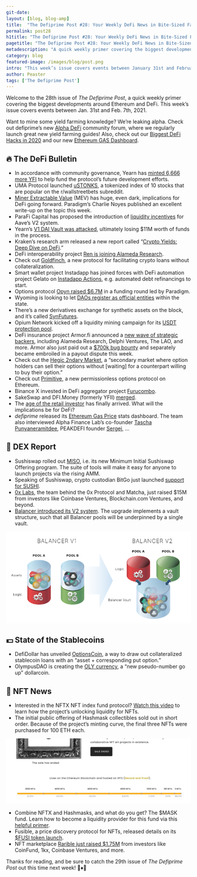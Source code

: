 ```yaml
---
git-date:
layout: [blog, blog-amp]
title:  "The Defiprime Post #28: Your Weekly DeFi News in Bite-Sized Fashion"
permalink: post28
h1title: "The Defiprime Post #28: Your Weekly DeFi News in Bite-Sized Fashion"
pagetitle: "The Defiprime Post #28: Your Weekly DeFi News in Bite-Sized Fashion"
metadescription: "A quick weekly primer covering the biggest developments around Ethereum and DeFi. This week’s issue covers events between January 31st and February 7th, 2021"
category: blog
featured-image: /images/blog/post.png
intro: "This week’s issue covers events between January 31st and February 7th, 2021"
author: Peaster
tags: ['The Defiprime Post']
---
```

Welcome to the 28th issue of _The Defiprime Post_, a quick weekly primer covering the biggest developments around Ethereum and DeFi. This week’s issue covers events between Jan. 31st and Feb. 7th, 2021.

Want to mine some yield farming knowledge? We’re leaking alpha. Check out defiprime’s new [Alpha DeFi](https://alpha.defiprime.com/c/yield-farming/6) community forum, where we regularly launch great new yield farming guides! Also, check out our [Biggest DeFi Hacks in 2020](https://defiprime.com/hacks2020) and our new [Ethereum GAS Dashboard](/gas-today).


## 🔥 The DeFi Bulletin

*   In accordance with community governance, Yearn has [minted 6,666 more YFI](https://twitter.com/ASvanevik/status/1357715925076758530) to help fund the protocol’s future development efforts.
*   UMA Protocol launched [uSTONKS](https://medium.com/uma-project/ulabs-and-ustonks-7a6ba1ed8eb3), a tokenized index of 10 stocks that are popular on the r/wallstreetbets subreddit.
*   [Miner Extractable Value](https://research.paradigm.xyz/MEV) (MEV) has huge, even dark, implications for DeFi going forward. Paradigm’s Charlie Noyes published an excellent write-up on the topic this week.
*   ParaFi Capital has proposed the introduction of [liquidity incentives](https://governance.aave.com/t/proposal-introduce-liquidity-incentives-for-aave-v2/2340) for Aave’s V2 system.
*   Yearn’s [V1 DAI Vault was attacked](https://decrypt.co/56659/14-million-gone-in-yearn-finance-exploit), ultimately losing $11M worth of funds in the process.
*   Kraken’s research arm released a new report called “[Crypto Yields: Deep Dive on DeFi](https://kraken.docsend.com/view/dg34s3izvsbfa9uh).”
*   DeFi interoperability project [Ren is joining Alameda Research](https://medium.com/renproject/ren-alameda-90a8f471b323).
*   Check out [Goldfinch](https://medium.com/goldfinch-fi/introducing-goldfinch-crypto-loans-without-collateral-fc0cad9d13e), a new protocol for facilitating crypto loans without collateralization.
*   Smart wallet project Instadapp has joined forces with DeFi automation project Gelato on [Instadapp Actions](https://medium.com/gelato-network/instadapp-turns-on-defi-automation-powered-by-gelato-network-c964a5a61791), e.g. automated debt refinancings to start.
*   Options protocol [Opyn raised $6.7M](https://medium.com/opyn/opyn-closes-6-7mm-funding-round-led-by-paradigm-b2a259890dc) in a funding round led by Paradigm.
*   Wyoming is looking to let [DAOs register as official entities](https://www.theblockcrypto.com/linked/93800/wyoming-law-dao-registration) within the state.
*   There’s a new derivatives exchange for synthetic assets on the block, and it’s called [SynFutures](https://synfutures.medium.com/introducing-synfutures-5030fad66354).
*   Opium Network kicked off a liquidity mining campaign for its [USDT protection pool](https://medium.com/opium-network/introducing-first-liquidity-mining-for-usdt-protection-pool-26e9430372f).
*   DeFi insurance project Armor.fi announced a [new wave of strategic backers](https://medium.com/armorfi/armor-fi-announces-strategic-backers-15631e2ab607), including Alameda Research, Delphi Ventures, The LAO, and more. Armor also just paid out a [$700k bug bounty](https://twitter.com/defiprime/status/1356785166232875010) and separately became embroiled in a payout dispute this week.
*   Check out the [Hegic 2ndary Market](https://jmonteer.medium.com/hegic-2ndary-market-motivation-design-bf5a4ddc9e9d), a “secondary market where option holders can sell their options without [waiting] for a counterpart willing to buy their option.”
*   Check out [Primitive](https://primitivefinance.medium.com/the-longest-dated-options-in-defi-8b1605a275f0), a new permissionless options protocol on Ethereum.
*   Binance X invested in DeFi aggregator project [Furucombo](https://www.binance.com/en/blog/421499824684901561/Binance-X-Invests-in-Decentralized-Finance-Aggregator-Furucombo).
*   SakeSwap and DFI.Money (formerly YFII) [merged](https://dfi-money.medium.com/yfii-dfi-money-merges-with-sakeswap-773afb1e6fa3).
*   The [age of the retail investor](https://gritcapital.substack.com/p/the-big-squeeze) has finally arrived. What will the implications be for DeFi?
*   _defiprime_ released its [Ethereum Gas Price](https://defiprime.com/gas-today) stats dashboard. The team also interviewed Alpha Finance Lab’s co-founder [Tascha Punyaneramitdee](https://defiprime.com/alpha-homora), PEAKDEFI founder [Sergej](https://defiprime.com/peakdefi), …


## 💱 DEX Report

*   Sushiswap rolled out [MISO](https://sushiswapchef.medium.com/miso-minimal-initial-sushiswap-offering-a45a2da6081b), i.e. its new Minimum Initial Sushiswap Offering program. The suite of tools will make it easy for anyone to launch projects via the rising AMM.
*   Speaking of Sushiswap, crypto custodian BitGo just launched [support for SUSHI](https://blog.bitgo.com/bitgo-supports-sushi-c39a20d07ad6).
*   [0x Labs](https://blog.0xproject.com/0x-labs-has-raised-15m-to-bring-decentralized-exchange-markets-to-a-global-audience-e374c29c6ac1), the team behind the 0x Protocol and Matcha, just raised $15M from investors like Coinbase Ventures, Blockchain.com Ventures, and beyond.
*   [Balancer introduced its V2 system](https://medium.com/balancer-protocol/balancer-v2-generalizing-amms-16343c4563ff). The upgrade implements a vault structure, such that all Balancer pools will be underpinned by a single vault.

![](/images/blog/post28-1.png)


## 💵 State of the Stablecoins

*   DefiDollar has unveiled [OptionsCoin](https://medium.com/defidollar/optioncoin-a0bb65997cb), a way to draw out collateralized stablecoin loans with an “asset + corresponding put option.”
*   OlympusDAO is creating the [OLY currency](https://olympusdao.medium.com/introducing-olympusdao-a-true-digital-currency-protocol-648c00c572d2), a “new pseudo-number go up” dollarcoin.


## 💎 NFT News

*   Interested in the NFTX NFT index fund protocol? [Watch this video](https://www.youtube.com/watch?v=RrwZTI9W8fk) to learn how the project’s unlocking liquidity for NFTs.
*   The initial public offering of Hashmask collectibles sold out in short order. Because of the project’s minting curve, the final three NFTs were purchased for 100 ETH each.


![](/images/blog/post28-2.jpg)

*   Combine NFTX and Hashmasks, and what do you get? The $MASK fund. Learn how to become a liquidity provider for this fund via this [helpful primer](https://blog.nftx.org/how-to-become-a-hashmasks-liquidity-provider/).
*   Fusible, a price discovery protocol for NFTs, released details on its [$FUSI token launch](https://fusible.medium.com/fusi-tokenomics-and-distribution-905dd2d4cf0a).
*   NFT marketplace [Rarible just raised $1.75M](https://rarible.medium.com/rarible-raises-1-75-e27d88573a75) from investors like CoinFund, 1kx, Coinbase Ventures, and more.

Thanks for reading, and be sure to catch the 29th issue of _The Defiprime Post_ out this time next week! 👋♦️👋
